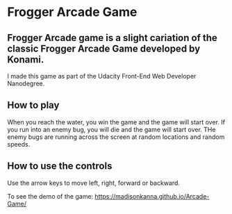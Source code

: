 # Frogger Arcade Game
## Frogger Arcade game is a slight cariation of the classic Frogger Arcade Game developed by Konami.

I made this game as part of the Udacity Front-End Web Developer Nanodegree. 
## How to play
 When you reach the water, you win the game and the game will start over. If you run into an enemy bug, you will die and the game will start over. THe enemy bugs are running across the screen at random locations and random speeds. 

## How to use the controls
Use the arrow keys to move left, right, forward or backward.

To see the demo of the game:
https://madisonkanna.github.io/Arcade-Game/
